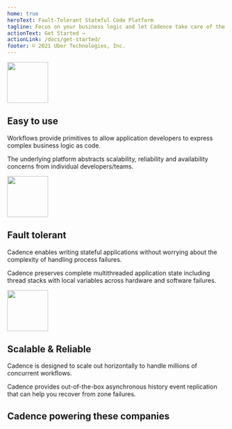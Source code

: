 ```yaml
---
home: true
heroText: Fault-Tolerant Stateful Code Platform
tagline: Focus on your business logic and let Cadence take care of the complexity of distributed systems
actionText: Get Started →
actionLink: /docs/get-started/
footer: © 2021 Uber Technologies, Inc.
---
```


<div class="section alt">
  <div class="content content-wide">
    <div class="grid grid-flex-start">
      <div class="grid-col-4">
        <img class="image-align-center" src="img/icon/arrow_divert_filled.svg" width="94px" />
        <h2>Easy to use</h2>
        <p>Workflows provide primitives to allow application developers to express complex business logic as code.</p>
        <p>The underlying platform abstracts scalability, reliability and availability concerns from individual developers/teams.</p>
      </div>
      <div class="grid-col-4">
        <img class="image-align-center" src="img/icon/gears_outlined.svg" width="94px" />
        <h2>Fault tolerant</h2>
        <p>Cadence enables writing stateful applications without worrying about the complexity of handling process failures.</p>
        <p>Cadence preserves complete multithreaded application state including thread stacks with local variables across hardware and software failures.</p>
      </div>
      <div class="grid-col-4">
        <img class="image-align-center" src="img/icon/chart_bar_ascending_filled.svg" width="94px" />
        <h2>Scalable & Reliable</h2>
        <p>Cadence is designed to scale out horizontally to handle millions of concurrent workflows.</p>
        <p>Cadence provides out-of-the-box asynchronous history event replication that can help you recover from zone failures.</p>
      </div>
    </div>
  </div>
</div>

<div class="section">
  <div class="content">
    <h2>Cadence powering these companies</h2>
    <div class="grid grid-always grid-justify-evenly grid-wrap">
      <logo
        href="https://www.grupomasmovil.com/en"
        img="img/company-logo/masmovil.jpeg"
        label="Masmovil"
        width="160px"
      />
      <logo
        href="https://www.aftership.com"
        img="img/company-logo/aftership.svg"
        label="Aftership"
        width="163px"
      />
      <logo
        href="https://www.cruxinformatics.com"
        img="img/company-logo/crux.png"
        label="Crux Informatics"
        width="120px"
      />
      <logo
        href="https://www.linkedin.com"
        label="Linkedin"
      />
      <logo
        href="https://www.doordash.com"
        label="Doordash"
      />
      <logo
        href="https://www.didiglobal.com"
        label="Didi"
      />
      <logo
        href="https://banzaicloud.com"
        label="Banzai Cloud"
      />
      <logo
        href="https://www.grab.com"
        label="Grab"
      />
      <logo
        href="https://www.momenta.cn"
        label="Momenta"
      />
      <logo
        href="https://mirato.com"
        label="Mirato"
      />
      <logo
        href="https://www.axon.com"
        label="Axon"
      />
    </div>
  </div>
</div>
